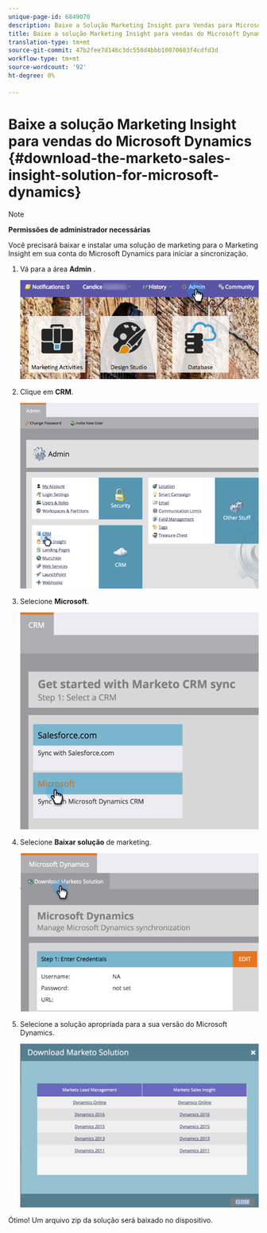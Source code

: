 ```yaml
---
unique-page-id: 6849070
description: Baixe a Solução Marketing Insight para Vendas para Microsoft Dynamics - Documentos do Marketing - Documentação do produto
title: Baixe a solução Marketing Insight para vendas do Microsoft Dynamics
translation-type: tm+mt
source-git-commit: 47b2fee7d146c3dc558d4bbb10070683f4cdfd3d
workflow-type: tm+mt
source-wordcount: '92'
ht-degree: 0%

---
```



# Baixe a solução Marketing Insight para vendas do Microsoft Dynamics {#download-the-marketo-sales-insight-solution-for-microsoft-dynamics}

>[!NOTE]
>
>**Permissões de administrador necessárias**

Você precisará baixar e instalar uma solução de marketing para o Marketing Insight em sua conta do Microsoft Dynamics para iniciar a sincronização.

1. Vá para a área **Admin** .

   ![](assets/mainnavhand.png)

1. Clique em **CRM**.

   ![](assets/image2015-3-11-13-3a7-3a11.png)

1. Selecione **Microsoft**.

   ![](assets/image2016-5-3.png)

1. Selecione **Baixar solução** de marketing.

   ![](assets/image2015-3-11-13-3a10-3a4.png)

1. Selecione a solução apropriada para a sua versão do Microsoft Dynamics.

   ![](assets/msd-online.png)

Ótimo! Um arquivo zip da solução será baixado no dispositivo.
